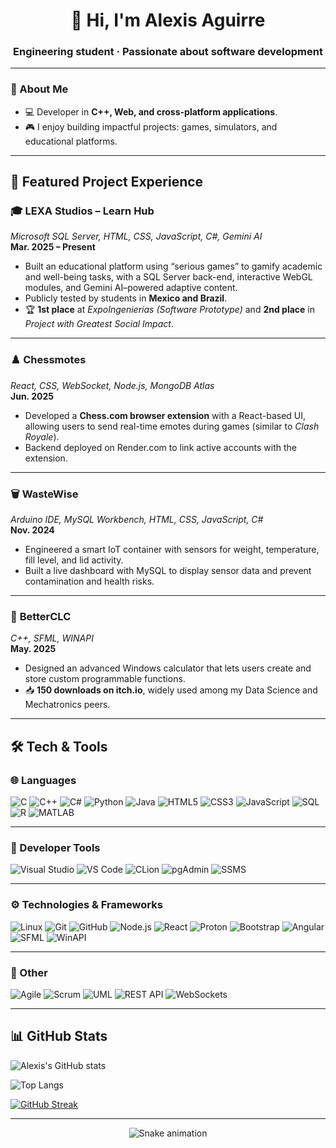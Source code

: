 <h1 align="center">👋 Hi, I'm Alexis Aguirre</h1>
<h3 align="center">Engineering student · Passionate about software development</h3>

---

### 🚀 About Me
- 💻 Developer in **C++, Web, and cross-platform applications**.  
- 🎮 I enjoy building impactful projects: games, simulators, and educational platforms.  

---

## 💼 Featured Project Experience

### 🎓 **LEXA Studios – Learn Hub**  
*Microsoft SQL Server, HTML, CSS, JavaScript, C#, Gemini AI*  
**Mar. 2025 – Present**  
- Built an educational platform using “serious games” to gamify academic and well-being tasks, with a SQL Server back-end, interactive WebGL modules, and Gemini AI–powered adaptive content.  
- Publicly tested by students in **Mexico and Brazil**.  
- 🏆 **1st place** at *ExpoIngenierías (Software Prototype)* and **2nd place** in *Project with Greatest Social Impact*.  

---

### ♟️ **Chessmotes**  
*React, CSS, WebSocket, Node.js, MongoDB Atlas*  
**Jun. 2025**  
- Developed a **Chess.com browser extension** with a React-based UI, allowing users to send real-time emotes during games (similar to *Clash Royale*).  
- Backend deployed on Render.com to link active accounts with the extension.  

---

### 🗑️ **WasteWise**  
*Arduino IDE, MySQL Workbench, HTML, CSS, JavaScript, C#*  
**Nov. 2024**  
- Engineered a smart IoT container with sensors for weight, temperature, fill level, and lid activity.  
- Built a live dashboard with MySQL to display sensor data and prevent contamination and health risks.  

---

### 🔢 **BetterCLC**  
*C++, SFML, WINAPI*  
**May. 2025**  
- Designed an advanced Windows calculator that lets users create and store custom programmable functions.  
- 📥 **150 downloads on itch.io**, widely used among my Data Science and Mechatronics peers.  

---

## 🛠️ Tech & Tools

### 🌐 Languages
![C](https://img.shields.io/badge/C-00599C?logo=c&logoColor=white)
![C++](https://img.shields.io/badge/C++-00599C?logo=cplusplus&logoColor=white)
![C#](https://img.shields.io/badge/C%23-239120?logo=c-sharp&logoColor=white)
![Python](https://img.shields.io/badge/Python-3776AB?logo=python&logoColor=white)
![Java](https://img.shields.io/badge/Java-007396?logo=java&logoColor=white)
![HTML5](https://img.shields.io/badge/HTML5-E34F26?logo=html5&logoColor=white)
![CSS3](https://img.shields.io/badge/CSS3-1572B6?logo=css3&logoColor=white)
![JavaScript](https://img.shields.io/badge/JavaScript-F7DF1E?logo=javascript&logoColor=black)
![SQL](https://img.shields.io/badge/SQL-003B57?logo=sqlite&logoColor=white)
![R](https://img.shields.io/badge/R-276DC3?logo=r&logoColor=white)
![MATLAB](https://img.shields.io/badge/MATLAB-0076A8?logo=mathworks&logoColor=white)

---

### 🧰 Developer Tools
![Visual Studio](https://img.shields.io/badge/Visual%20Studio-5C2D91?logo=visualstudio&logoColor=white)
![VS Code](https://img.shields.io/badge/Visual%20Studio%20Code-007ACC?logo=visualstudiocode&logoColor=white)
![CLion](https://img.shields.io/badge/CLion-000000?logo=clion&logoColor=white)
![pgAdmin](https://img.shields.io/badge/pgAdmin-336791?logo=postgresql&logoColor=white)
![SSMS](https://img.shields.io/badge/SQL%20Server%20Management%20Studio-CC2927?logo=microsoftsqlserver&logoColor=white)

---

### ⚙️ Technologies & Frameworks
![Linux](https://img.shields.io/badge/Linux-FCC624?logo=linux&logoColor=black)
![Git](https://img.shields.io/badge/Git-F05032?logo=git&logoColor=white)
![GitHub](https://img.shields.io/badge/GitHub-181717?logo=github&logoColor=white)
![Node.js](https://img.shields.io/badge/Node.js-339933?logo=node.js&logoColor=white)
![React](https://img.shields.io/badge/React-61DAFB?logo=react&logoColor=black)
![Proton](https://img.shields.io/badge/Proton-0098D8?logo=steam&logoColor=white)
![Bootstrap](https://img.shields.io/badge/Bootstrap-7952B3?logo=bootstrap&logoColor=white)
![Angular](https://img.shields.io/badge/Angular-DD0031?logo=angular&logoColor=white)
![SFML](https://img.shields.io/badge/SFML-8CC445?logo=sfml&logoColor=white)
![WinAPI](https://img.shields.io/badge/WinAPI-0078D6?logo=windows&logoColor=white)

---

### 📌 Other
![Agile](https://img.shields.io/badge/Agile-0052CC?logo=jira&logoColor=white)
![Scrum](https://img.shields.io/badge/Scrum-6DB33F?logo=scrumalliance&logoColor=white)
![UML](https://img.shields.io/badge/UML-FA7343?logoColor=white)
![REST API](https://img.shields.io/badge/REST%20APIs-02569B?logo=fastapi&logoColor=white)
![WebSockets](https://img.shields.io/badge/WebSockets-010101?logo=socket.io&logoColor=white)


---

## 📊 GitHub Stats
![Alexis's GitHub stats](https://github-readme-stats.vercel.app/api?username=aaalexturing11&show_icons=true&theme=tokyonight)  

![Top Langs](https://github-readme-stats.vercel.app/api/top-langs/?username=aaalexturing11&layout=compact&theme=tokyonight)  

[![GitHub Streak](https://github-readme-streak-stats.herokuapp.com/?user=aaalexturing11&theme=tokyonight)](https://git.io/streak-stats)

---

<!-- Snake Game Repo View -->

<div align="center">
  <img src="https://profile-readme-generator.com/assets/snake.svg" alt="Snake animation" />
</div>
